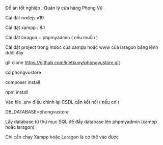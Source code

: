 Đồ án tốt nghiệp : Quản lý cửa hàng Phong Vũ

Cài đặt nodejs v19

Cài đặt xampp : 8.1

Cài đặt laragon + phpmyadmin ( nếu muốn )

Cài đặt project trong htdoc của xampp hoặc www của laragon bằng lệnh dưới đây

  git clone https://github.com/kietkuny/phongvustore.git

  cd phongvustore

  composer install

  npm install

Vào file .env điều chỉnh lại CSDL cần kết nối ( nếu có )

DB_DATABASE=phongvustore

Lấy database từ thư mục SQL để đẩy database lên phpmyadmin (xampp hoặc laragon)

Chỉ cần chạy Xampp hoặc Laragon là có thể vào được





